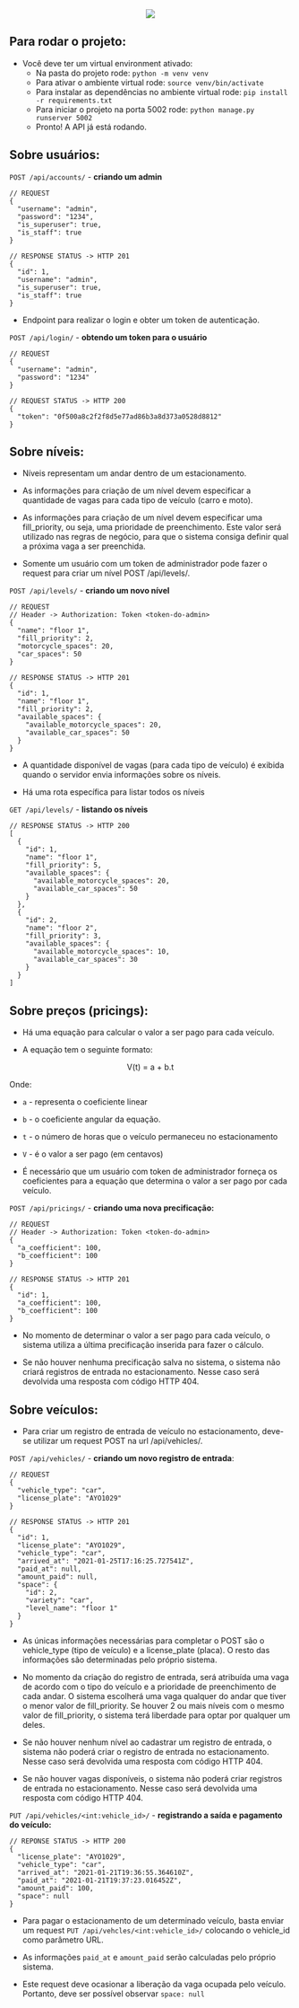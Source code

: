 <center><img src='./parking.jpg'/></center>


## Para rodar o projeto:
* Você deve ter um virtual environment ativado:
  - Na pasta do projeto rode: ``python -m venv venv``
  - Para ativar o ambiente virtual rode: ``source venv/bin/activate``
  - Para instalar as dependências no ambiente virtual rode: ``pip install -r requirements.txt``
  - Para iniciar o projeto na porta 5002 rode: ``python manage.py runserver 5002``
  - Pronto! A API já está rodando.

## Sobre usuários:

``POST /api/accounts/`` - <b>criando um admin</b>
````
// REQUEST
{
  "username": "admin",
  "password": "1234",
  "is_superuser": true,
  "is_staff": true
}
````

````
// RESPONSE STATUS -> HTTP 201
{
  "id": 1,
  "username": "admin",
  "is_superuser": true,
  "is_staff": true
}
````

* Endpoint para realizar o login e obter um token de autenticação.

``POST /api/login/`` - <b>obtendo um token para o usuário</b>
````
// REQUEST
{
  "username": "admin",
  "password": "1234"
}
````
````
// REQUEST STATUS -> HTTP 200
{
  "token": "0f500a8c2f2f8d5e77ad86b3a8d373a0528d8812"
}
````

## Sobre níveis:
* Níveis representam um andar dentro de um estacionamento.
* As informações para criação de um nível devem especificar a quantidade de vagas para cada tipo de veículo (carro e moto).

* As informações para criação de um nível devem especificar uma fill_priority, ou seja, uma prioridade de preenchimento. Este valor será utilizado nas regras de negócio, para que o sistema consiga definir qual a próxima vaga a ser preenchida.

* Somente um usuário com um token de administrador pode fazer o request para criar um nível POST /api/levels/.

``POST /api/levels/`` - <b>criando um novo nível</b>
````
// REQUEST 
// Header -> Authorization: Token <token-do-admin>
{
  "name": "floor 1",
  "fill_priority": 2,
  "motorcycle_spaces": 20,
  "car_spaces": 50
}
````
````
// RESPONSE STATUS -> HTTP 201
{
  "id": 1,
  "name": "floor 1",
  "fill_priority": 2,
  "available_spaces": {
    "available_motorcycle_spaces": 20,
    "available_car_spaces": 50
  }
}
````

* A quantidade disponível de vagas (para cada tipo de veículo) é exibida quando o servidor envia informações sobre os níveis.

* Há uma rota específica para listar todos os níveis

``GET /api/levels/`` - <b>listando os níveis</b>
````
// RESPONSE STATUS -> HTTP 200
[
  {
    "id": 1,
    "name": "floor 1",
    "fill_priority": 5,
    "available_spaces": {
      "available_motorcycle_spaces": 20,
      "available_car_spaces": 50
    }
  },
  {
    "id": 2,
    "name": "floor 2",
    "fill_priority": 3,
    "available_spaces": {
      "available_motorcycle_spaces": 10,
      "available_car_spaces": 30
    }
  }
]
````

## Sobre preços (pricings):
* Há uma equação para calcular o valor a ser pago para cada veículo.

* A equação tem o seguinte formato:
<center> V(t) = a + b.t </center>

Onde:

* ``a`` - representa o coeficiente linear

* ``b`` - o coeficiente angular da equação.

* ``t`` - o número de horas que o veículo permaneceu no estacionamento

* ``V`` - é o valor a ser pago (em centavos)

* É necessário que um usuário com token de administrador forneça os coeficientes para a equação que determina o valor a ser pago por cada veículo.

``POST /api/pricings/`` - <b>criando uma nova precificação:</b>
````
// REQUEST 
// Header -> Authorization: Token <token-do-admin>
{
  "a_coefficient": 100,
  "b_coefficient": 100
}
````
````
// RESPONSE STATUS -> HTTP 201
{
  "id": 1,
  "a_coefficient": 100,
  "b_coefficient": 100
}
````
* No momento de determinar o valor a ser pago para cada veículo, o sistema utiliza a última precificação inserida para fazer o cálculo.

* Se não houver nenhuma precificação salva no sistema, o sistema não criará registros de entrada no estacionamento. Nesse caso será devolvida uma resposta com código HTTP 404.

## Sobre veículos:
* Para criar um registro de entrada de veículo no estacionamento, deve-se utilizar um request POST na url /api/vehicles/.<br/>

``POST /api/vehicles/`` - <b>criando um novo registro de entrada</b>:
````
// REQUEST
{
  "vehicle_type": "car",
  "license_plate": "AYO1029"
}
````
````
// RESPONSE STATUS -> HTTP 201
{
  "id": 1,
  "license_plate": "AYO1029",
  "vehicle_type": "car",
  "arrived_at": "2021-01-25T17:16:25.727541Z",
  "paid_at": null,
  "amount_paid": null,
  "space": {
    "id": 2,
    "variety": "car",
    "level_name": "floor 1"
  }
}
````

* As únicas informações necessárias para completar o POST são o vehicle_type (tipo de veículo) e a license_plate (placa). O resto das informações são determinadas pelo próprio sistema.

* No momento da criação do registro de entrada, será atribuída uma vaga de acordo com o tipo do veículo e a prioridade de preenchimento de cada andar. O sistema escolherá uma vaga qualquer do andar que tiver o menor valor de fill_priority. Se houver 2 ou mais níveis com o mesmo valor de fill_priority, o sistema terá liberdade para optar por qualquer um deles.

* Se não houver nenhum nível ao cadastrar um registro de entrada, o sistema não poderá criar o registro de entrada no estacionamento. Nesse caso será devolvida uma resposta com código HTTP 404.

* Se não houver vagas disponíveis, o sistema não poderá criar registros de entrada no estacionamento. Nesse caso será devolvida uma resposta com código HTTP 404.

``PUT /api/vehicles/<int:vehicle_id>/`` - <b>registrando a saída e pagamento do veículo:</b>

````
// REPONSE STATUS -> HTTP 200
{
  "license_plate": "AYO1029",
  "vehicle_type": "car",
  "arrived_at": "2021-01-21T19:36:55.364610Z",
  "paid_at": "2021-01-21T19:37:23.016452Z",
  "amount_paid": 100,
  "space": null
}
````

* Para pagar o estacionamento de um determinado veículo, basta enviar um request ``PUT /api/vehcles/<int:vehicle_id>/`` colocando o vehicle_id como parâmetro URL.

* As informações ``paid_at`` e ``amount_paid`` serão calculadas pelo próprio sistema.

* Este request deve ocasionar a liberação da vaga ocupada pelo veículo. Portanto, deve ser possível observar ``space: null``
